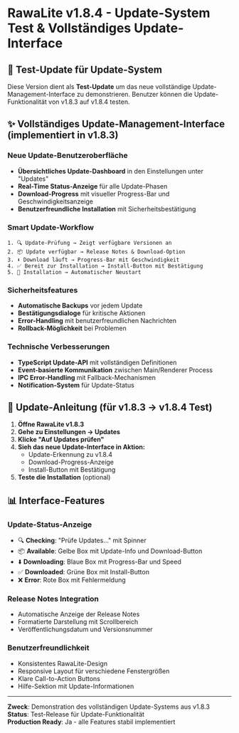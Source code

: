 # RawaLite v1.8.4 - Update-System Test & Vollständiges Update-Interface

## 🧪 Test-Update für Update-System

Diese Version dient als **Test-Update** um das neue vollständige Update-Management-Interface zu demonstrieren. Benutzer können die Update-Funktionalität von v1.8.3 auf v1.8.4 testen.

## ✨ Vollständiges Update-Management-Interface (implementiert in v1.8.3)

### **Neue Update-Benutzeroberfläche**
- **Übersichtliches Update-Dashboard** in den Einstellungen unter "Updates"
- **Real-Time Status-Anzeige** für alle Update-Phasen
- **Download-Progress** mit visueller Progress-Bar und Geschwindigkeitsanzeige
- **Benutzerfreundliche Installation** mit Sicherheitsbestätigung

### **Smart Update-Workflow**
```
1. 🔍 Update-Prüfung → Zeigt verfügbare Versionen an
2. 📦 Update verfügbar → Release Notes & Download-Option  
3. ⬇️ Download läuft → Progress-Bar mit Geschwindigkeit
4. ✅ Bereit zur Installation → Install-Button mit Bestätigung
5. 🚀 Installation → Automatischer Neustart
```

### **Sicherheitsfeatures**
- **Automatische Backups** vor jedem Update
- **Bestätigungsdialoge** für kritische Aktionen
- **Error-Handling** mit benutzerfreundlichen Nachrichten
- **Rollback-Möglichkeit** bei Problemen

### **Technische Verbesserungen**
- **TypeScript Update-API** mit vollständigen Definitionen
- **Event-basierte Kommunikation** zwischen Main/Renderer Process
- **IPC Error-Handling** mit Fallback-Mechanismen
- **Notification-System** für Update-Status

## 🔧 Update-Anleitung (für v1.8.3 → v1.8.4 Test)

1. **Öffne RawaLite v1.8.3**
2. **Gehe zu Einstellungen → Updates**
3. **Klicke "Auf Updates prüfen"**
4. **Sieh das neue Update-Interface in Aktion:**
   - Update-Erkennung zu v1.8.4
   - Download-Progress-Anzeige
   - Install-Button mit Bestätigung
5. **Teste die Installation** (optional)

## 📊 Interface-Features

### **Update-Status-Anzeige**
- 🔍 **Checking**: "Prüfe Updates..." mit Spinner
- 📦 **Available**: Gelbe Box mit Update-Info und Download-Button  
- ⬇️ **Downloading**: Blaue Box mit Progress-Bar und Speed
- ✅ **Downloaded**: Grüne Box mit Install-Button
- ❌ **Error**: Rote Box mit Fehlermeldung

### **Release Notes Integration**
- Automatische Anzeige der Release Notes
- Formatierte Darstellung mit Scrollbereich
- Veröffentlichungsdatum und Versionsnummer

### **Benutzerfreundlichkeit**
- Konsistentes RawaLite-Design
- Responsive Layout für verschiedene Fenstergrößen
- Klare Call-to-Action Buttons
- Hilfe-Sektion mit Update-Informationen

---

**Zweck**: Demonstration des vollständigen Update-Systems aus v1.8.3  
**Status**: Test-Release für Update-Funktionalität  
**Production Ready**: Ja - alle Features stabil implementiert